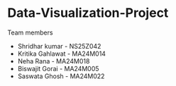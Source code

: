 # Data-Visualization-Project
Team members 

- Shridhar kumar - NS25Z042
- Kritika Gahlawat - MA24M014
- Neha Rana - MA24M018
- Biswajit Gorai - MA24M005
- Saswata Ghosh - MA24M022
